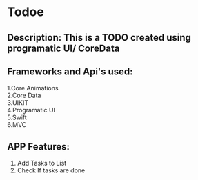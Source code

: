 
# **Todoe**

## Description: This is a TODO created using programatic UI/ CoreData 

## Frameworks and Api's used:
1.Core Animations <br />
2.Core Data <br />
3.UIKIT <br />
4.Programatic UI <br />
5.Swift <br />
6.MVC <br />

## APP Features:
1. Add Tasks to List <br />
2. Check If tasks are done <br /><br />
